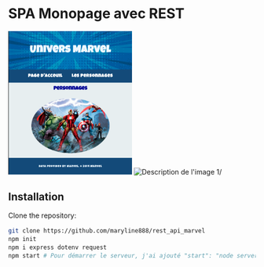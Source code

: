 # SPA Monopage avec REST

<p float="left">
  <img src="apiMarvelindex.png" width="50%" alt="Description de l'image 1/">
  <img src="caracDescription.png" width="50%" alt="Description de l'image 1/"> 
</p>


## Installation

Clone the repository:

```bash
git clone https://github.com/maryline888/rest_api_marvel
npm init
npm i express dotenv request
npm start # Pour démarrer le serveur, j'ai ajouté "start": "node server.js" dans le fichier package.json
